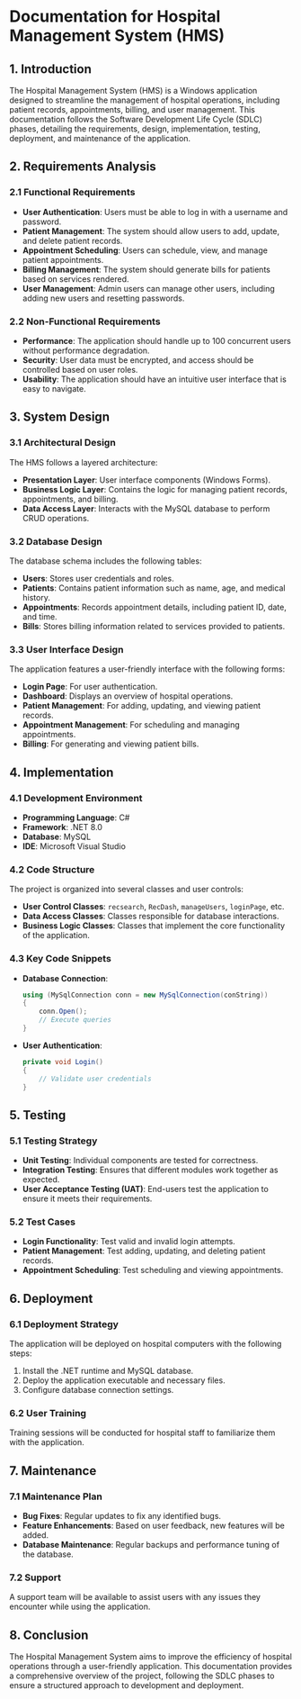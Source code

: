 # Documentation for Hospital Management System (HMS)

## 1. Introduction
The Hospital Management System (HMS) is a Windows application designed to streamline the management of hospital operations, including patient records, appointments, billing, and user management. This documentation follows the Software Development Life Cycle (SDLC) phases, detailing the requirements, design, implementation, testing, deployment, and maintenance of the application.

## 2. Requirements Analysis
### 2.1 Functional Requirements
- **User Authentication**: Users must be able to log in with a username and password.
- **Patient Management**: The system should allow users to add, update, and delete patient records.
- **Appointment Scheduling**: Users can schedule, view, and manage patient appointments.
- **Billing Management**: The system should generate bills for patients based on services rendered.
- **User Management**: Admin users can manage other users, including adding new users and resetting passwords.

### 2.2 Non-Functional Requirements
- **Performance**: The application should handle up to 100 concurrent users without performance degradation.
- **Security**: User data must be encrypted, and access should be controlled based on user roles.
- **Usability**: The application should have an intuitive user interface that is easy to navigate.

## 3. System Design
### 3.1 Architectural Design
The HMS follows a layered architecture:
- **Presentation Layer**: User interface components (Windows Forms).
- **Business Logic Layer**: Contains the logic for managing patient records, appointments, and billing.
- **Data Access Layer**: Interacts with the MySQL database to perform CRUD operations.

### 3.2 Database Design
The database schema includes the following tables:
- **Users**: Stores user credentials and roles.
- **Patients**: Contains patient information such as name, age, and medical history.
- **Appointments**: Records appointment details, including patient ID, date, and time.
- **Bills**: Stores billing information related to services provided to patients.

### 3.3 User Interface Design
The application features a user-friendly interface with the following forms:
- **Login Page**: For user authentication.
- **Dashboard**: Displays an overview of hospital operations.
- **Patient Management**: For adding, updating, and viewing patient records.
- **Appointment Management**: For scheduling and managing appointments.
- **Billing**: For generating and viewing patient bills.

## 4. Implementation
### 4.1 Development Environment
- **Programming Language**: C#
- **Framework**: .NET 8.0
- **Database**: MySQL
- **IDE**: Microsoft Visual Studio

### 4.2 Code Structure
The project is organized into several classes and user controls:
- **User Control Classes**: `recsearch`, `RecDash`, `manageUsers`, `loginPage`, etc.
- **Data Access Classes**: Classes responsible for database interactions.
- **Business Logic Classes**: Classes that implement the core functionality of the application.

### 4.3 Key Code Snippets
- **Database Connection**:
    ```csharp
    using (MySqlConnection conn = new MySqlConnection(conString))
    {
        conn.Open();
        // Execute queries
    }
    ```

- **User Authentication**:
    ```csharp
    private void Login()
    {
        // Validate user credentials
    }
    ```

## 5. Testing
### 5.1 Testing Strategy
- **Unit Testing**: Individual components are tested for correctness.
- **Integration Testing**: Ensures that different modules work together as expected.
- **User Acceptance Testing (UAT)**: End-users test the application to ensure it meets their requirements.

### 5.2 Test Cases
- **Login Functionality**: Test valid and invalid login attempts.
- **Patient Management**: Test adding, updating, and deleting patient records.
- **Appointment Scheduling**: Test scheduling and viewing appointments.

## 6. Deployment
### 6.1 Deployment Strategy
The application will be deployed on hospital computers with the following steps:
1. Install the .NET runtime and MySQL database.
2. Deploy the application executable and necessary files.
3. Configure database connection settings.

### 6.2 User Training
Training sessions will be conducted for hospital staff to familiarize them with the application.

## 7. Maintenance
### 7.1 Maintenance Plan
- **Bug Fixes**: Regular updates to fix any identified bugs.
- **Feature Enhancements**: Based on user feedback, new features will be added.
- **Database Maintenance**: Regular backups and performance tuning of the database.

### 7.2 Support
A support team will be available to assist users with any issues they encounter while using the application.

## 8. Conclusion
The Hospital Management System aims to improve the efficiency of hospital operations through a user-friendly application. This documentation provides a comprehensive overview of the project, following the SDLC phases to ensure a structured approach to development and deployment.